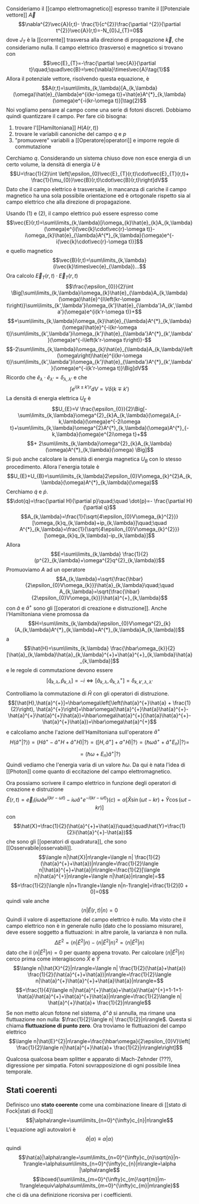 Consideriamo il [[campo elettromagnetico]] espresso tramite il [[Potenziale vettore]] $\vec{A}$
$$\nabla^{2}\vec{A}(r,t)- \frac{1}{c^{2}}\frac{\partial ^{2}}{\partial t^{2}}\vec{A}(r,t)=-N_{0}J_{T}=0$$
dove $J_{T}$ è la [[corrente]] trasversa alla direzione di propagazione $\vec{k}$, che consideriamo nulla. Il campo elettrico (trasverso) e magnetico si trovano con
$$\vec{E}_{T}=-\frac{\partial \vec{A}}{\partial t}\quad;\quad\vec{B}=\vec{\nabla}\times\vec{A}\tag{1}$$
Allora il potenziale vettore, risolvendo questa equazione, è
$$A(r,t)=\sum\limits_{k,\lambda}[A_{k,\lambda}(\omega)\hat{e}_{\lambda}e^{i(kr-\omega t)}+\hat{e}A^{*}_{k,\lambda}(\omega)e^{-i(kr-\omega t)}]\tag{2}$$
Noi vogliamo pensare al campo come una serie di fotoni discreti. Dobbiamo quindi quantizzare il campo. Per fare ciò bisogna:
1. trovare l'[[Hamiltoniana]] $H(A(r,t))$
2. trovare le variabili canoniche del campo $q$ e $p$
3. "promuovere" variabili a [[Operatore|operatori]] e imporre regole di commutazione

Cerchiamo $q$. Considerando un sistema chiuso dove non esce energia di un certo volume, la densità di energia $U$ è
$$U=\frac{1}{2}\int \left[\epsilon_{0}\vec{E}_{T}(r,t)\cdot\vec{E}_{T}(r,t)+ \frac{1}{\mu_{0}}\vec{B}(r,t)\cdot\vec{B}(r,t)\right]dV$$
Dato che il campo elettrico è trasversale, in mancanza di cariche il campo magnetico ha una sola possibile orientazione ed è ortogonale rispetto sia al campo elettrico che alla direzione di propagazione.

Usando $(1)$ e $(2)$, il campo elettrico può essere espresso come
$$\vec{E}(r,t)=\sum\limits_{k,\lambda}[i\omega_{k}\hat{e}_{k}A_{k,\lambda}(\omega)e^{i(\vec{k}\cdot\vec{r}-\omega t)}-i\omega_{k}\hat{e}_{\lambda}A^{*}_{k,\lambda}(\omega)e^{-i(\vec{k}\cdot\vec{r}-\omega t)}]$$
e quello magnetico
$$\vec{B}(r,t)=\sum\limits_{k,\lambda}(i\vec{k}\times\vec{e}_{\lambda})...$$
Ora calcolo $\vec{E}_{T}(r,t)\cdot\vec{E}_{T}(r,t)$
$$\frac{\epsilon_{0}}{2}\int \Big[\sum\limits_{k,\lambda}i\omega_{k}\hat{e}_{\lambda}A_{k,\lambda}(\omega)\hat{e}^{i\left(kr-\omega t\right)}\sum\limits_{k',\lambda'}i\omega_{k'}\hat{e}_{\lambda'}A_{k',\lambda'}(\omega)e^{i(k'r-\omega t)}+$$
$$+\sum\limits_{k,\lambda}i\omega_{k}\hat{e}_{\lambda}A^{*}_{k,\lambda}(\omega)\hat{e}^{-i(kr-\omega t)}\sum\limits_{k',\lambda'}i\omega_{k'}\hat{e}_{\lambda'}A^{*}_{k',\lambda'}(\omega)e^{-i\left(k'r-\omega t\right)}-$$
$$-2\sum\limits_{k,\lambda}i\omega_{k}\hat{e}_{\lambda}A_{k,\lambda}\left(\omega\right)\hat{e}^{i(kr-\omega t)}\sum\limits_{k',\lambda'}i\omega_{k'}\hat{e}_{\lambda'}A^{*}_{k',\lambda'}(\omega)e^{-i(k'r-\omega t)}\Big]dV$$
Ricordo che $\hat{e}_\lambda\cdot\hat{e}_{\lambda'}=\delta_{\lambda,\lambda'}$ e che
$$\int e^{i(k\pm k')r}dV=V\delta(k\mp k')$$
La densità di energia elettrica $U_{E}$ è
$$U_{E}=V \frac{\epsilon_{0}}{2}\Big[-\sum\limits_{k,\lambda}\omega^{2}_{k}A_{k,\lambda}(\omega)A_{-k,\lambda}(\omega)e^{-2i\omega t}+\sum\limits_{k,\lambda}\omega^{2}A^{*}_{k,\lambda}(\omega)A^{*}_{-k,\lambda}(\omega)e^{2i\omega t}+$$
$$+ 2\sum\limits_{k,\lambda}\omega^{2}_{k}A_{k,\lambda}(\omega)A^{*}_{k,\lambda}(\omega) \Big]$$
Si può anche calcolare la densità di energia magnetica $U_{B}$ con lo stesso procedimento. Allora l'energia totale è
$$U_{E}+U_{B}=\sum\limits_{k,\lambda}2\epsilon_{0}V\omega_{k}^{2}A_{k,\lambda}(\omega)A^{*}_{k,\lambda}(\omega)$$
Cerchiamo $\dot{q}$ e $\dot{p}$.
$$\dot{q}=\frac{\partial H}{\partial p}\quad;\quad \dot{p}=- \frac{\partial H}{\partial q}$$
$$A_{k,\lambda}=\frac{1}{\sqrt{4\epsilon_{0}V\omega_{k}^{2}}}[\omega_{k}q_{k,\lambda}+ip_{k,\lambda}]\quad;\quad A^{*}_{k,\lambda}=\frac{1}{\sqrt{4\epsilon_{0}V\omega_{k}^{2}}}[\omega_{k}q_{k,\lambda}-ip_{k,\lambda}]$$
Allora
$$E=\sum\limits_{k,\lambda} \frac{1}{2}(p^{2}_{k,\lambda}+\omega^{2}q^{2}_{k,\lambda})$$
Promuoviamo $A$ ad un operatore
$$A_{k,\lambda}=\sqrt{\frac{\hbar}{2\epsilon_{0}V\omega_{k}}}\hat{a}_{k,\lambda}\quad;\quad A_{k,\lambda}=\sqrt{\frac{\hbar}{2\epsilon_{0}V\omega_{k}}}\hat{a}^{+}_{k,\lambda}$$
con $\hat{a}$ e $\hat{a}^{+}$ sono gli [[operatori di creazione e distruzione]]. Anche l'Hamiltoniana viene promossa da
$$H=\sum\limits_{k,\lambda}\epsilon_{0}V\omega^{2}_{k}(A_{k,\lambda}A^{*}_{k,\lambda}+A^{*}_{k,\lambda}A_{k,\lambda})$$
a
$$\hat{H}=\sum\limits_{k,\lambda} \frac{\hbar\omega_{k}}{2}[\hat{a}_{k,\lambda}\hat{a}_{k,\lambda}^{+}+\hat{a}^{+}_{k,\lambda}\hat{a}_{k,\lambda}]$$
e le regole di commutazione devono essere
$$[\hat{q}_{k,\lambda},\hat{p}_{k,\lambda}]=-i \Leftrightarrow [\hat{a}_{k,\lambda},\hat{a}_{k,\lambda}^{+}]=\delta_{k,k',\lambda,\lambda'}$$

Controlliamo la commutazione di $\hat{H}$ con gli operatori di distruzione.
$$[\hat{H},\hat{a}^{+}]=\hbar\omega\left[\left(\hat{a}^{+}\hat{a} + \frac{1}{2}\right), \hat{a}^{+}\right]=\hbar\omega(\hat{a}^{+}\hat{a}\hat{a}^{+}-\hat{a}^{+}\hat{a}^{+}\hat{a})=\hbar\omega\hat{a}^{+}(\hat{a}\hat{a}^{+}-\hat{a}^{+}\hat{a})=\hbar\omega\hat{a}^{+}$$
e calcoliamo anche l'azione dell'Hamiltoniana sull'operatore $\hat{a}^{+}$
$$H(\hat{a}^{+}|?\rangle)=(H\hat{a}^{+}-\hat{a}^{+}H+\hat{a}^{+}H)|?\rangle=([H,\hat{a}^{+}]+a^{+}H)|?\rangle=(\hbar\omega\hat{a}^{+}+\hat{a}^{+}E_{n})|?\rangle=$$
$$=(\hbar\omega+E_{n})\hat{a}^{+}|?\rangle$$
Quindi vediamo che l'energia varia di un valore $\hbar\omega$. Da qui è nata l'idea di [[Photon]] come quanto di eccitazione del campo elettromagnetico.

Ora possiamo scrivere il campo elettrico in funzione degli operatori di creazione e distruzione
$$\hat{E}(r,t)=\vec{e}_{i}(i\omega\hat{a}e^{i(kr-\omega t)}-i\omega\hat{a}^{+}e^{-i(kr-\omega t)})(c)=\alpha[\hat{X}\sin(\omega t-kr)+\hat{Y}\cos(\omega t-kr)]$$
con
$$\hat{X}=\frac{1}{2}(\hat{a}^{+}+\hat{a})\quad;\quad\hat{Y}=\frac{1}{2}i(\hat{a}^{+}-\hat{a})$$
che sono gli [[operatori di quadratura]], che sono [[Osservabile|osservabili]].
$$\langle n|\hat{X}|n\rangle=\langle n| \frac{1}{2}(\hat{a}^{+}+\hat{a})|n\rangle=\frac{1}{2}\langle n|\hat{a}^{+}+\hat{a}|n\rangle=\frac{1}{2}[\langle n|\hat{a}^{+}|n\rangle+\langle n|\hat{a}|n\rangle]=$$
$$=\frac{1}{2}[\langle n|n+1\rangle+\langle n|n-1\rangle]=\frac{1}{2}[0 + 0]=0$$
quindi vale anche
$$\langle n|\hat{E}(r,t)|n\rangle=0$$
Quindi il valore di aspettazione del campo elettrico è nullo. Ma visto che il campo elettrico non è in generale nullo (dato che lo possiamo misurare), deve essere soggetto a fluttuazioni: in altre parole, la varianza è non nulla.
$$\Delta E^{2}=\langle n|\hat{E}^{2}|n\rangle-\langle n|\hat{E}^{2}|n\rangle^{2}=\langle n|\hat{E}^{2}|n\rangle$$
dato che il $\langle n|\hat{E}^{2}|n\rangle=0$ per quanto appena trovato. Per calcolare $\langle n|\hat{E}^{2}|n\rangle$ cerco prima come interagiscono $\hat{X}$ e $\hat{Y}$
$$\langle n|\hat{X}^{2}|n\rangle=\langle n| \frac{1}{2}(\hat{a}+\hat{a}) \frac{1}{2}(\hat{a}^{+}+\hat{a})|n\rangle=\frac{1}{2}\langle n|\hat{a}^{+}\hat{a}^{+}+\hat{a}\hat{a}|n\rangle=$$
$$=\frac{1}{4}\langle n|\hat{a}^{+}\hat{a}+\hat{a}\hat{a}^{+}+1-1+1-\hat{a}\hat{a}^{+}+\hat{a}^{+}\hat{a}|n\rangle=\frac{1}{2}\langle n| \hat{a}^{+}\hat{a}+ \frac{1}{2}|n\rangle$$
Se non metto alcun fotone nel sistema, $\hat{a}^{+}\hat{a}$ si annulla, ma rimane una fluttuazione non nulla: $\frac{1}{2}\langle n| \frac{1}{2}|n\rangle$. Questa si chiama **fluttuazione di punto zero**. Ora troviamo le fluttuazioni del campo elettrico
$$\langle n|\hat{E}^{2}|n\rangle=\frac{\hbar\omega}{2\epsilon_{0}V}\left[ \frac{1}{2}\langle n|\hat{a}^{+}\hat{a}+ \frac{1}{2}|n\rangle\right]$$

Qualcosa qualcosa beam splitter e apparato di Mach-Zehnder (???), digressione per simpatia. Fotoni sovrapposizione di ogni possibile linea temporale.
## Stati coerenti
Definisco uno **stato coerente** come una combinazione lineare di [[stato di Fock|stati di Fock]]
$$|\alpha\rangle=\sum\limits_{n=0}^{\infty}c_{n}|n\rangle$$
L'equazione agli autovalori è
$$\hat{a}|\alpha\rangle\equiv\alpha|\alpha\rangle$$
quindi
$$\hat{a}|\alpha\rangle=\sum\limits_{n=0}^{\infty}c_{n}\sqrt{n}|n-1\rangle=\alpha\sum\limits_{n=0}^{\infty}c_{n}|n\rangle=\alpha |\alpha\rangle$$
$$\boxed{\sum\limits_{m=0}^{\infty}c_{m}\sqrt{m}|m-1\rangle\equiv\alpha\sum\limits_{m=0}^{\infty}c_{m}|m\rangle}$$
che ci dà una definizione ricorsiva per i coefficienti.